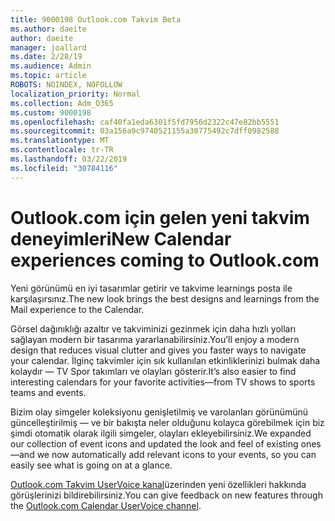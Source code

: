 ```yaml
---
title: 9000198 Outlook.com Takvim Beta
ms.author: daeite
author: daeite
manager: joallard
ms.date: 2/28/19
ms.audience: Admin
ms.topic: article
ROBOTS: NOINDEX, NOFOLLOW
localization_priority: Normal
ms.collection: Adm_O365
ms.custom: 9000198
ms.openlocfilehash: caf40fa1eda6301f5fd7956d2322c47e82bb5551
ms.sourcegitcommit: 03a156a9c9740521155a30775492c7dff0982588
ms.translationtype: MT
ms.contentlocale: tr-TR
ms.lasthandoff: 03/22/2019
ms.locfileid: "30784116"
---
```

# <a name="new-calendar-experiences-coming-to-outlookcom"></a><span data-ttu-id="de3f8-102">Outlook.com için gelen yeni takvim deneyimleri</span><span class="sxs-lookup"><span data-stu-id="de3f8-102">New Calendar experiences coming to Outlook.com</span></span>

<span data-ttu-id="de3f8-103">Yeni görünümü en iyi tasarımlar getirir ve takvime learnings posta ile karşılaşırsınız.</span><span class="sxs-lookup"><span data-stu-id="de3f8-103">The new look brings the best designs and learnings from the Mail experience to the Calendar.</span></span>

<span data-ttu-id="de3f8-104">Görsel dağınıklığı azaltır ve takviminizi gezinmek için daha hızlı yolları sağlayan modern bir tasarıma yararlanabilirsiniz.</span><span class="sxs-lookup"><span data-stu-id="de3f8-104">You’ll enjoy a modern design that reduces visual clutter and gives you faster ways to navigate your calendar.</span></span> <span data-ttu-id="de3f8-105">İlginç takvimler için sık kullanılan etkinliklerinizi bulmak daha kolaydır — TV Spor takımları ve olayları gösterir.</span><span class="sxs-lookup"><span data-stu-id="de3f8-105">It’s also easier to find interesting calendars for your favorite activities—from TV shows to sports teams and events.</span></span>

<span data-ttu-id="de3f8-106">Bizim olay simgeler koleksiyonu genişletilmiş ve varolanları görünümünü güncelleştirilmiş — ve bir bakışta neler olduğunu kolayca görebilmek için biz şimdi otomatik olarak ilgili simgeler, olayları ekleyebilirsiniz.</span><span class="sxs-lookup"><span data-stu-id="de3f8-106">We expanded our collection of event icons and updated the look and feel of existing ones—and we now automatically add relevant icons to your events, so you can easily see what is going on at a glance.</span></span>

<span data-ttu-id="de3f8-107">[Outlook.com Takvim UserVoice kanal](https://outlook.uservoice.com/forums/601444-new-experiences-in-outlook-com?category_id=209197)üzerinden yeni özellikleri hakkında görüşlerinizi bildirebilirsiniz.</span><span class="sxs-lookup"><span data-stu-id="de3f8-107">You can give feedback on new features through the [Outlook.com Calendar UserVoice channel](https://outlook.uservoice.com/forums/601444-new-experiences-in-outlook-com?category_id=209197).</span></span>